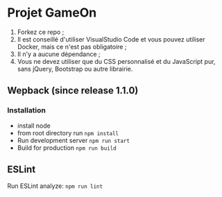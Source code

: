 # Projet GameOn
1. Forkez ce repo ;
2. Il est conseillé d'utiliser VisualStudio Code et vous pouvez utiliser Docker, mais ce n'est pas obligatoire ;
3. Il n'y a aucune dépendance ;
4. Vous ne devez utiliser que du CSS personnalisé et du JavaScript pur, sans jQuery, Bootstrap ou autre librairie.

## Wepback (since release 1.1.0)
### Installation
- install node
- from root directory run `npm install`
- Run development server `npm run start`
- Build for production `npm run build`

## ESLint
Run ESLint analyze: `npm run lint`

